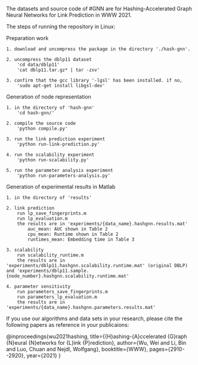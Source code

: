 The datasets and source code of #GNN are for Hashing-Accelerated Graph Neural Networks for Link Prediction in WWW 2021.

The steps of running the repository in Linux:

Preparation work

    1. download and uncompress the package in the directory './hash-gnn'. 

    2. uncompress the dblp11 dataset
        'cd data/dblp11'
        'cat dblp11.tar.gz* | tar -zxv'

    3. confirm that the gcc library '-lgsl' has been installed. if no,
        'sudo apt-get install libgsl-dev'


Generation of node representation

    1. in the directory of 'hash-gnn'
        'cd hash-gnn/'

    2. compile the source code
        'python compile.py'

    3. run the link prediction experiment
        'python run-link-prediction.py'

    4. run the scalability experiment
        'python run-scalability.py'

    5. run the parameter analysis experiment
        'python run-parameters-analysis.py'

Generation of experimental results in Matlab

    1. in the directory of 'results'

    2. link prediction
        run lp_save_fingerprints.m
        run lp_evaluation.m
        the results are in 'experiments/{data_name}.hashgnn.results.mat'
            auc_mean: AUC shown in Table 2
            cpu_mean: Runtime shown in Table 2
            runtimes_mean: Embedding time in Table 3

    3. scalability
        run scalability_runtime.m
        the results are in 'experiments/dblp11.hashgnn.scalability.runtime.mat' (original DBLP) and 'experiments/dblp11.sample.{node_number}.hashgnn.scalability.runtime.mat'

    4. parameter sensitivity
        run parameters_save_fingerprints.m
        run parameters_lp_evaluation.m
        the results are in 'experiments/{data_name}.hashgnn.parameters.results.mat'


If you use our algorithms and data sets in your research, please cite the following papers as reference in your publicaions:

@inproceedings{wu2021hashing,
 title={{H}ashing-{A}ccelerated {G}raph {N}eural {N}etworks for {L}ink {P}rediction},
 author={Wu, Wei and Li, Bin and Luo, Chuan and Nejdl, Wolfgang},
 booktitle={WWW},
 pages={2910--2920},
 year={2021}
}

